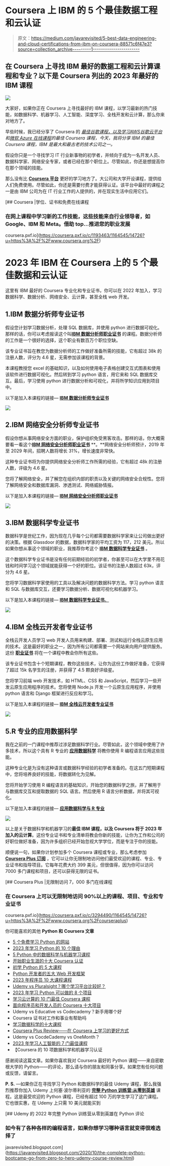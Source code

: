 # Coursera 上 IBM 的 5 个最佳数据工程和云认证

> 原文：<https://medium.com/javarevisited/5-best-data-engineering-and-cloud-certifications-from-ibm-on-coursera-88571c6f47e3?source=collection_archive---------1----------------------->

## 在 Coursera 上寻找 IBM 最好的数据工程和云计算课程和专业？以下是 Coursera 列出的 2023 年最好的 IBM 课程

[![](img/f4056a5eb330c35c0f3aee3f34fdcd0b.png)](https://coursera.pxf.io/c/3294490/1164545/14726?u=https%3A%2F%2Fwww.coursera.org%2Fprofessional-certificates%2Fibm-data-analyst)

大家好，如果你正在 Coursera 上寻找最好的 IBM 课程，以学习最新的热门技能，如数据科学、机器学习、人工智能、深度学习、全栈开发和云计算，那么你来对地方了。

早些时候，我已经分享了 Coursera 的 [*最佳谷歌课程，以及学习*](/javarevisited/7-best-google-professional-certificates-on-coursera-to-learn-data-analytics-python-and-it-support-42147311cfe2)*[AWS](https://javarevisited.blogspot.com/2020/05/top-5-amazon-web-services-aws-courses-for-beginners-and-experienced-programmers.html)[谷歌云平台](https://javarevisited.blogspot.com/2019/07/top-5-google-cloud-platform-gcp-courses-certifications-online.html)和[微软 Azure 在线课程](https://javarevisited.blogspot.com/2020/02/top-5-courses-to-crack-az-900-microsoft-azure-fundamentals-certification-exam.html)的最佳 Coursera 课程，今天，我将分享 IBM 的最佳 Coursera 课程，IBM 是最大和最古老的技术公司之一。*

假设你只是一个寻找学习 IT 行业新事物的初学者，并倾向于成为一名开发人员、数据科学家、网络安全专家，或者已经在那个职位上。尽管如此，你还是想提高你在那个领域的技能。

那么没有比 [**Coursera 平台**](https://coursera.pxf.io/c/1193463/1164545/14726?u=https%3A%2F%2Fwww.coursera.org%2F) 更好的学习地方了。大公司和大学开设课程，提供给人们免费使用。尽管如此，你还是需要付费才能获得认证。该平台中最好的课程之一是由 IBM 公司为在 IT 行业工作的人提供的，并在现实生活中应用它们。

[](https://coursera.pxf.io/c/1193463/1164545/14726?u=https%3A%2F%2Fwww.coursera.org%2F) [## Coursera |学位、证书和免费在线课程

### 在网上课程中学习新的工作技能，这些技能来自行业领导者，如 Google、IBM 和 Meta。借助 top…推进您的职业发展

coursera.pxf.io](https://coursera.pxf.io/c/1193463/1164545/14726?u=https%3A%2F%2Fwww.coursera.org%2F) 

# 2023 年 IBM 在 Coursera 上的 5 个最佳数据和云认证

这里有 IBM 最好的 Coursera 专业化和专业证书，你可以在 2022 年加入，学习数据科学、数据分析、网络安全、云计算，甚至全栈 web 开发。

## 1.IBM 数据分析师专业证书

假设您计划学习数据分析，处理 SQL 数据库，并使用 python 进行数据可视化。那样的话，你可以考虑报读这个叫[**IBM 数据分析师职业证书**](https://coursera.pxf.io/c/3294490/1164545/14726?u=https%3A%2F%2Fwww.coursera.org%2Fprofessional-certificates%2Fibm-data-analyst) 的课程。数据分析师的工作是一个很好的选择，这个职业有数百万个职位空缺。

该专业证书旨在教您为数据分析师的工作做好准备所需的技能，它有超过 38k 的注册人数，评分为 4.6 星，无需参加该课程的背景。

本课程教授您 excel 的基础知识，以及如何使用电子表格创建交互式图表和使用该软件进行数据可视化。然后转到学习 python 语言，用它来和 SQL 数据库交互。最后，学习使用 python 进行数据分析和可视化，并将所学知识应用到项目中。

以下是加入本课程的链接— [**IBM 数据分析师专业证书**](https://coursera.pxf.io/c/3294490/1164545/14726?u=https%3A%2F%2Fwww.coursera.org%2Fprofessional-certificates%2Fibm-data-analyst)

[![](img/d7785a694f8f04d23d599864a88957d9.png)](https://coursera.pxf.io/c/3294490/1164545/14726?u=https%3A%2F%2Fwww.coursera.org%2Fprofessional-certificates%2Fibm-data-analyst)

## 2.IBM 网络安全分析师专业证书

假设你想从事网络安全方面的职业，保护组织免受黑客攻击。那样的话，你大概需要看一看这个[**IBM 网络安全分析师职业证书**](https://coursera.pxf.io/c/3294490/1164545/14726?u=https%3A%2F%2Fwww.coursera.org%2Fprofessional-certificates%2Fibm-cybersecurity-analyst) **。**网络安全分析师预计，2019 年至 2029 年间，招聘人数将增长 31%，增长速度非常快。

这种专业证书将为你提供网络安全分析师工作所需的经验，它有超过 48k 的注册人数，评级为 4.6 星。

您将了解网络安全，并了解您在组织内部的职责以及关键的网络安全合规性。您将了解网络安全和数据库漏洞、渗透测试、网络威胁情报。

以下是加入本课程的链接— [**IBM 网络安全分析师职业证书**](https://coursera.pxf.io/c/3294490/1164545/14726?u=https%3A%2F%2Fwww.coursera.org%2Fprofessional-certificates%2Fibm-cybersecurity-analyst)

[![](img/c69cb09c7891762dae6dd60c32ee14f8.png)](https://coursera.pxf.io/c/3294490/1164545/14726?u=https%3A%2F%2Fwww.coursera.org%2Fprofessional-certificates%2Fibm-cybersecurity-analyst)

## 3.IBM 数据科学专业证书

数据科学是世纪工作，因为现在几乎每个公司都需要数据科学家来让公司做出更好的决策。根据 Glassdoor 的数据，数据科学家的平均工资为 117，212 美元。所以如果你想从事这个领域的职业，我推荐你考这个 [**IBM 数据科学专业证书**](https://coursera.pxf.io/c/3294490/1164545/14726?u=https%3A%2F%2Fwww.coursera.org%2Fprofessional-certificates%2Fibm-data-science) 。

这个数据科学专业证书是没有任何前期经验的初学者，你甚至可以在大学里不用花钱和时间学习这个领域就能获得一个好的职位。该证书的注册人数超过 63k，评分为 4.6 星。

您将学习数据科学家使用的工具以及解决问题的数据科学方法。学习 python 语言和 SQL 与数据库交互，还要学习数据分析、数据可视化和机器学习。

以下是加入本课程的链接— [**IBM 数据科学专业证书**。](https://coursera.pxf.io/c/3294490/1164545/14726?u=https%3A%2F%2Fwww.coursera.org%2Fprofessional-certificates%2Fibm-data-science)

[![](img/8ee2b1467e5a6115054a5393e2ffa6fd.png)](https://coursera.pxf.io/c/3294490/1164545/14726?u=https%3A%2F%2Fwww.coursera.org%2Fprofessional-certificates%2Fibm-data-science)

## 4.IBM 全栈云开发者专业证书

全栈云开发人员学习 web 开发人员用来构建、部署、测试和运行全栈云原生应用的技术。这是最好的职业之一，因为所有公司都需要一个网站来向用户提供服务。这份 [**职业证书**](https://coursera.pxf.io/c/3294490/1164545/14726?u=https%3A%2F%2Fwww.coursera.org%2Fprofessional-certificates%2Fibm-full-stack-cloud-developer) 将在一个课程中教会你所有这些。

该专业证书包含十个短期课程，教你这些技术，让你为这份工作做好准备，它获得了超过 15k 名学生的注册，并获得了 4.5 颗良好评级星。

您将学习前端 web 开发技术，如 HTML、CSS 和 JavaScript，然后学习一些开发云原生应用程序的技术。您将使用 Node.js 开发一个云原生应用程序，并使用 python 语言和 Django 框架进行反应和学习。

以下是加入本课程的链接— [**IBM 全栈云开发者专业证书**](https://coursera.pxf.io/c/3294490/1164545/14726?u=https%3A%2F%2Fwww.coursera.org%2Fprofessional-certificates%2Fibm-full-stack-cloud-developer)

[![](img/d6de6fbd68f12a36a6484eb7947467ff.png)](https://coursera.pxf.io/c/3294490/1164545/14726?u=https%3A%2F%2Fwww.coursera.org%2Fprofessional-certificates%2Fibm-full-stack-cloud-developer)

## 5.R 专业的应用数据科学

我在之前的一门课程中推荐过涉足数据科学行业。尽管如此，这个领域中使用了许多技术，所以这个具有 R 专业的 [**应用数据科学**](https://coursera.pxf.io/c/3294490/1164545/14726?u=https%3A%2F%2Fwww.coursera.org%2Fspecializations%2Fapplied-data-science-r) 将教你使用 R 编程语言应用这些技能。

这种专业化是为没有这种语言或数据科学经验的初学者准备的。在这五门短期课程中，您将培养良好的技能，将数据转化为见解。

您将开始学习使用 R 编程语言的基础知识，开始您的数据科学之旅，并了解用于与数据库交互和提取数据的 SQL 语言。然后使用 R 语言分析数据，并将其可视化。

以下是加入本课程的链接— [**应用数据科学与 R 专业**](https://coursera.pxf.io/c/3294490/1164545/14726?u=https%3A%2F%2Fwww.coursera.org%2Fspecializations%2Fapplied-data-science-r)

[![](img/ad49c17515bceccdef833790f8f832b0.png)](https://coursera.pxf.io/c/3294490/1164545/14726?u=https%3A%2F%2Fwww.coursera.org%2Fspecializations%2Fapplied-data-science-r)

以上是关于数据科学和机器学习的**最佳 IBM 课程，以及 Coursera 将于 2023 年加入的云计算**。这份专业证书和专业清单将教会你新的技能，让你为工作和公司的好职位做好准备，因为许多组织已经开始忽视大学学位，而是专注于你的技能。

顺便说一句，如果你计划参加多个 Coursera 课程或专业，那么考虑参加 [**Coursera Plus 订阅**](https://coursera.pxf.io/c/3294490/1164545/14726?u=https%3A%2F%2Fwww.coursera.org%2Fcourseraplus) ，它可以让你无限制地访问他们最受欢迎的课程、专业、专业证书和指导项目。它每年花费大约 399 美元，但很值得，因为你可以访问 7000 多门课程和项目，还可以获得无限的证书。

[](https://coursera.pxf.io/c/3294490/1164545/14726?u=https%3A%2F%2Fwww.coursera.org%2Fcourseraplus) [## Coursera Plus |无限制访问 7，000 多门在线课程

### 在 Coursera 上可以无限制地访问 90%以上的课程、项目、专业和专业证书

coursera.pxf.io](https://coursera.pxf.io/c/3294490/1164545/14726?u=https%3A%2F%2Fwww.coursera.org%2Fcourseraplus) 

你可能喜欢的其他 **Python 和** **Coursera 文章**

*   [5 个免费学习 Python 的网站](https://javarevisited.blogspot.com/2019/09/5-websites-to-learn-python-for-free.html)
*   [2023 年学习 Python 的 10 个理由](https://javarevisited.blogspot.com/2018/05/10-reasons-to-learn-python-programming.html)
*   [5 Python 中的数据科学与机器学习课程](https://javarevisited.blogspot.com/2018/03/top-5-data-science-and-machine-learning-online-courses-to-learn-online.html)
*   [开始职业生涯的十大 Coursera 认证](/javarevisited/top-10-coursera-certificates-to-start-your-career-in-cloud-data-science-ai-mainframe-and-it-558690c83587)
*   [初学 Python 的 5 大课程](https://hackernoon.com/top-5-courses-to-learn-python-in-2018-best-of-lot-26644a99e7ec)
*   [Python 开发者的五大 Web 开发框架](https://javarevisited.blogspot.com/2019/04/top-5-python-web-development-frameworks.html)
*   [2023 年程序员 10 大课程课程](https://javarevisited.blogspot.com/2020/08/top-10-coursera-courses-specilizations-and-certifications.html)
*   [Udemy vs Pluralsight？哪个学习平台比较好？](https://javarevisited.blogspot.com/2019/10/udemy-vs-pluralsight-review-which-is-better-to-learn-code.html)
*   [2023 年学习 Python 可以做的 8 个项目](/javarevisited/8-projects-you-can-buil-to-learn-python-in-2020-251dd5350d56)
*   [学习云计算的 10 门最佳 Coursera 课程](https://javarevisited.blogspot.com/2020/08/top-10-coursera-certifications-to-learn-cloud-computing-aws.html#axzz6WK1yC5WW)
*   [面向程序员和开发人员的 Coursera 十大项目](https://javarevisited.blogspot.com/2020/08/top-10-coursera-projects-to-learn-essential-programming-skills.html)
*   Udemy vs Educative vs Codecademy？新手用哪个好
*   Coursera 证书对工作和事业有帮助吗
*   [学习数据科学的十大课程](https://javarevisited.blogspot.com/2020/08/top-10-coursera-certifications-to-learn-Data-Science-Visualization-and-Data-Analysis.html)
*   [Coursera Plus Review——在 Coursera 上学习的更好方式](https://javarevisited.blogspot.com/2020/08/coursera-plus-better-way-to-take-coursera-courses-specilizations-certification.html)
*   Udemy vs CocdeCademy vs OneMonth？
*   [2023 年学习人工智能的 7 门最佳课程](/javarevisited/7-best-courses-to-learn-artificial-intelligence-in-2020-26d59d62f6fe)
*   【Coursera 的 10 项数据科学和机器学习认证

感谢阅读这篇文章。如果你喜欢我对 Coursera 最好的 Python 课程——来自密歇根大学的 Python——的评论，那么请与你的朋友和同事分享。如果您有任何问题或反馈，请留言。

**P. S.** —如果你正在寻找学习 Python 和数据科学的最佳 Udemy 课程，那么我强烈推荐你加入 Udemy 上何塞·波尔蒂利亚的 [**完整 Python 训练营:从零到英雄**](http://bit.ly/2BY5LJC) 课程。这是最受欢迎的 Python 课程，已经有超过 100 万的学生学习了这门课程。它也很实惠，在 Udemy 上只需 10 美元就能买到

[](https://javarevisited.blogspot.com/2020/10/the-complete-python-bootcamp-go-from-zero-to-hero-udemy-course-review.html) [## Udemy 的 2022 年完整 Python 训练营从零到英雄在 Python 评论

### 如今有了各种各样的编程语言，如果你想学习哪种语言就变得很难选择了

javarevisited.blogspot.com](https://javarevisited.blogspot.com/2020/10/the-complete-python-bootcamp-go-from-zero-to-hero-udemy-course-review.html)